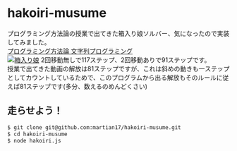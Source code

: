 # hakoiri-musume
プログラミング方法論の授業で出てきた箱入り娘ソルバー、気になったので実装してみました。  
[プログラミング方法論 文字列プログラミング](https://scrapbox.io/sfc-pm2021/4._%E6%96%87%E5%AD%97%E5%88%97%E3%83%97%E3%83%AD%E3%82%B0%E3%83%A9%E3%83%9F%E3%83%B3%E3%82%B0)  
[![箱入り娘](https://img.youtube.com/vi/azOaRBhernY/0.jpg)](https://www.youtube.com/watch?v=azOaRBhernY)
2回移動無しで117ステップ、2回移動ありで91ステップです。  
授業で出てきた動画の解放は81ステップですが、これは斜めの動きも一ステップとしてカウントしているためで、このプログラムから出る解放もそのルールに従えば81ステップです(多分、数えるのめんどくさい)  
  
## 走らせよう！  
```bash
$ git clone git@github.com:martian17/hakoiri-musume.git
$ cd hakoiri-musume
$ node hakoiri.js
```
